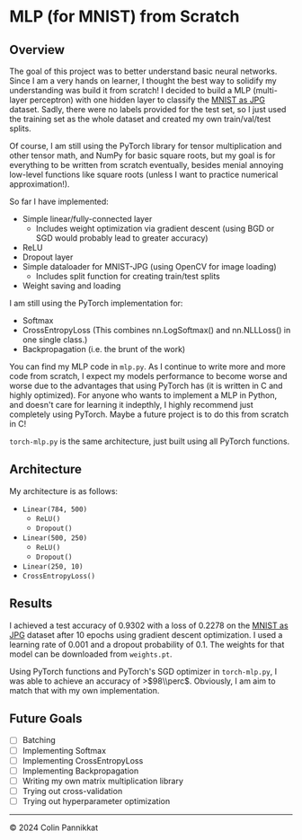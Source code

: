 # MLP (for MNIST) from Scratch

## Overview
The goal of this project was to better understand basic neural networks. Since I am a very hands on learner, I thought the best way to solidify my understanding was build it from scratch! I decided to build a MLP (multi-layer perceptron) with one hidden layer to classify the [MNIST as JPG](https://www.kaggle.com/datasets/scolianni/mnistasjpg/data) dataset. Sadly, there were no labels provided for the test set, so I just used the training set as the whole dataset and created my own train/val/test splits.

Of course, I am still using the PyTorch library for tensor multiplication and other tensor math, and NumPy for basic square roots, but my goal is for everything to be written from scratch eventually, besides menial annoying low-level functions like square roots (unless I want to practice numerical approximation!). 

So far I have implemented:
* Simple linear/fully-connected layer
  * Includes weight optimization via gradient descent (using BGD or SGD would probably lead to greater accuracy)
* ReLU
* Dropout layer
* Simple dataloader for MNIST-JPG (using OpenCV for image loading)
  * Includes split function for creating train/test splits
* Weight saving and loading

I am still using the PyTorch implementation for:
* Softmax
* CrossEntropyLoss (This combines nn.LogSoftmax() and nn.NLLLoss() in one single class.)
* Backpropagation (i.e. the brunt of the work)

You can find my MLP code in `mlp.py`. As I continue to write more and more code from scratch, I expect my models performance to become worse and worse due to the advantages that using PyTorch has (it is written in C and highly optimized). For anyone who wants to implement a MLP in Python, and doesn't care for learning it indepthly, I highly recommend just completely using PyTorch. Maybe a future project is to do this from scratch in C!

`torch-mlp.py` is the same architecture, just built using all PyTorch functions.

## Architecture

My architecture is as follows:

* `Linear(784, 500)`
  * `ReLU()`
  * `Dropout()`
* `Linear(500, 250)`
  * `ReLU()`
  * `Dropout()`
* `Linear(250, 10)`
* `CrossEntropyLoss()`

## Results

I achieved a test accuracy of $0.9302$ with a loss of $0.2278$ on the [MNIST as JPG](https://www.kaggle.com/datasets/scolianni/mnistasjpg/data) dataset after $10$ epochs using gradient descent optimization. I used a learning rate of $0.001$ and a dropout probability of $0.1$. The weights for that model can be downloaded from `weights.pt`.

Using PyTorch functions and PyTorch's SGD optimizer in `torch-mlp.py`, I was able to achieve an accuracy of >$98\\perc$. Obviously, I am aim to match that with my own implementation.

## Future Goals

- [ ] Batching
- [ ] Implementing Softmax
- [ ] Implementing CrossEntropyLoss
- [ ] Implementing Backpropagation
- [ ] Writing my own matrix multiplication library
- [ ] Trying out cross-validation
- [ ] Trying out hyperparameter optimization

---
&copy; 2024 Colin Pannikkat
